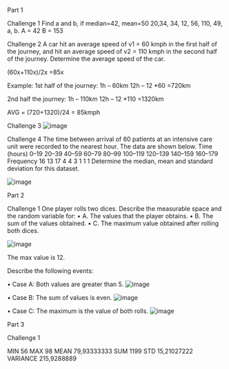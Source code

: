 Part 1


Challenge 1
Find a and b, if median=42, mean=50 20,34, 34, 12, 56, 110, 49, a, b.
A = 42
B = 153



Challenge 2
A car hit an average speed of v1 = 60 kmph in the first half of the journey, and hit an average speed of v2 = 110 kmph in the second half of the journey. Determine the average speed of the car.
 
(60x+110x)/2x =85x 

Example:
1st half of the journey:
1h – 60km
12h – 12 *60 =720km

2nd half the journey:
1h – 110km
12h – 12 *110 =1320km

AVG = (720+1320)/24 = 85kmph


Challenge 3
![image](https://user-images.githubusercontent.com/93102402/148760815-54ed215e-6843-4dda-80dd-a2ecbd3494cb.png)



Challenge 4
The time between arrival of 60 patients at an intensive care unit were recorded to the nearest hour. The data are shown below. Time (hours) 0–19 20–39 40–59 60–79 80–99 100–119 120–139 140–159 160–179 Frequency 16 13 17 4 4 3 1 1 1 Determine the median, mean and standard deviation for this dataset.
 
![image](https://user-images.githubusercontent.com/93102402/148761079-5839bca7-5db3-4f2a-aa5b-3466359ea13f.png)




Part 2


Challenge 1
One player rolls two dices. Describe the measurable space and the random variable for:
•	A. The values that the player obtains.
•	B. The sum of the values obtained.
•	C. The maximum value obtained after rolling both dices.

![image](https://user-images.githubusercontent.com/93102402/148761170-26016cda-44b3-4180-ae55-80596c1ab1f0.png)

The max value is 12.


Describe the following events:

•	Case A: Both values are greater than 5.
![image](https://user-images.githubusercontent.com/93102402/148761229-d1e16fd5-45b5-4f02-8ccc-34ee4b683113.png)


•	Case B: The sum of values is even.
![image](https://user-images.githubusercontent.com/93102402/148761439-72bc746c-b8c2-4389-87b0-819d6ea43c6e.png)


•	Case C: The maximum is the value of both rolls.
![image](https://user-images.githubusercontent.com/93102402/148761525-8301cc17-d707-4654-b9cd-9713d8f2ab01.png)






Part 3


Challenge 1

MIN	56
MAX	98
MEAN	79,93333333
SUM	1199
STD	15,21027222
VARIANCE	215,9288889



